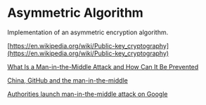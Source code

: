 # Asymmetric Algorithm

Implementation of an asymmetric encryption algorithm.

[https://en.wikipedia.org/wiki/Public-key_cryptography](https://en.wikipedia.org/wiki/Public-key_cryptography)

[What Is a Man-in-the-Middle Attack and How Can It Be Prevented](https://www.upguard.com/blog/man-in-the-middle-attack#mitm-sniffing)

[China, GitHub and the man-in-the-middle](https://en.greatfire.org/blog/2013/jan/china-github-and-man-middle)

[Authorities launch man-in-the-middle attack on Google](https://en.greatfire.org/blog/2014/9%E6%9C%88/%E8%B0%B7%E6%AD%8C%E5%9C%A8%E4%B8%AD%E5%9B%BD%E6%95%99%E8%82%B2%E7%BD%91%E9%81%AD%E5%9B%BD%E5%AE%B6%E7%BA%A7%E4%B8%AD%E9%97%B4%E4%BA%BA%E6%94%BB%E5%87%BB)
